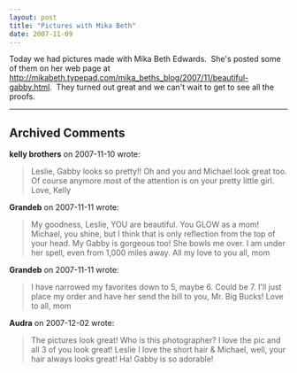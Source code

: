 ```yaml
---
layout: post
title: "Pictures with Mika Beth"
date: 2007-11-09
---
```


Today we had pictures made with Mika Beth Edwards.  She's posted some of them on her web page at <a href="http://mikabeth.typepad.com/mika_beths_blog/2007/11/beautiful-gabby.html" target="_blank">http://mikabeth.typepad.com/mika_beths_blog/2007/11/beautiful-gabby.html</a>.  They turned out great and we can't wait to get to see all the proofs.


---

## Archived Comments

**kelly brothers** on 2007-11-10 wrote:

> Leslie, Gabby looks so pretty!!  Oh and you and Michael look great too.  Of course anymore most of the attention is on your pretty little girl.  Love, Kelly

**Grandeb** on 2007-11-11 wrote:

> My goodness, Leslie, YOU are beautiful. You GLOW as a mom!  Michael, you shine, but I think that is only reflection from the top of your head.  My Gabby is gorgeous too!  She bowls me over.  I am under her spell, even from 1,000 miles away.  All my love to you all, mom

**Grandeb** on 2007-11-11 wrote:

> I have narrowed my favorites down to 5, maybe 6.  Could be 7.  I'll just place my order and have her send the bill to you, Mr. Big Bucks!  Love to all, mom

**Audra** on 2007-12-02 wrote:

> The pictures look great! Who is this photographer?  I love the pic and all 3 of you look great! Leslie I love the short hair & Michael, well, your hair always looks great! Ha! Gabby is so adorable!
